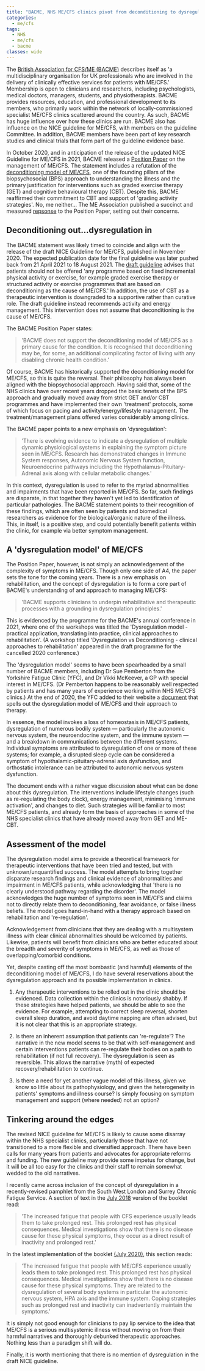 ```yaml
---
title: "BACME, NHS ME/CFS clinics pivot from deconditioning to dysregulation model of ME/CFS in anticipation of updated NICE Guideline"
categories:
  - me/cfs
tags:
  - NHS
  - me/cfs
  - bacme
classes: wide
---
```


The [British Association for CFS/ME (BACME)](https://www.bacme.info/) describes itself as 'a multidisciplinary organisation for UK professionals who are involved in the delivery of clinically effective services for patients with ME/CFS.' Membership is open to clinicians and researchers, including psychologists, medical doctors, managers, students, and physiotherapists. BACME provides resources, education, and professional development to its members, who primarily work within the network of locally-commissioned specialist ME/CFS clinics scattered around the country. As such, BACME has huge influence over how these clinics are run. BACME also has influence on the NICE guideline for ME/CFS, with members on the guideline Committee. In addition, BACME members have been part of key research studies and clinical trials that form part of the guideline evidence base.

In October 2020, and in anticipation of the release of the updated NICE Guideline for ME/CFS in 2021, BACME released a [Position Paper](https://www.bacme.info/sites/bacme.info/files/BACME%20Position%20Paper%20on%20the%20Management%20of%20ME-CFS%20October%202020.pdf) on the management of ME/CFS. The statement includes a refutation of the [deconditioning model of ME/CFS](https://me-pedia.org/wiki/Deconditioning), one of the founding pillars of the biopsychosocial (BPS) approach to understanding the illness and the primary justification for interventions such as graded exercise therapy (GET) and cognitive behavioural therapy (CBT). Despite this, BACME reaffirmed their commitment to CBT and support of 'grading activity strategies'. No, me neither... The ME Association published a succinct and measured [repsonse](https://meassociation.org.uk/2020/10/me-association-response-to-bacme-position-statement-on-the-management-of-me-cfs/) to the Position Paper, setting out their concerns.

## Deconditioning out...dysregulation in
The BACME statement was likely timed to coincide and align with the release of the draft NICE Guideline for ME/CFS, published in November 2020. The expected publication date for the final guideline was later pushed back from 21 April 2021 to 18 August 2021. The [draft guideline](https://www.nice.org.uk/guidance/gid-ng10091/documents/draft-guideline) advises that patients should not be offered 'any programme based on fixed incremental physical activity or exercise, for example graded exercise therapy or structured activity or exercise programmes that are based on deconditioning as the cause of ME/CFS.' In addition, the use of CBT as a therapeutic intervention is downgraded to a supportive rather than curative role. The draft guideline instead recommends activity and energy management. This intervention does not assume that deconditioning is the cause of ME/CFS.

The BACME Position Paper states:
>'BACME does not support the deconditioning model of ME/CFS as a primary cause for the condition. It is recognised that deconditioning may be, for some, an additional complicating factor of living with any disabling chronic health condition.'

Of course, BACME has historically supported the deconditioning model for ME/CFS, so this is quite the reversal. Their philosophy has always been aligned with the biopsychosocial approach. Having said that, some of the NHS clinics have over recent years dropped the basic tenets of the BPS approach and gradually moved away from strict GET and/or CBT programmes and have implemented their own 'treatment' protocols, some of which focus on pacing and activity/energy/lifestyle management. The treatment/management plans offered varies considerably among clinics.

The BACME paper points to a new emphasis on 'dysregulation':
>'There is evolving evidence to indicate a dysregulation of multiple dynamic physiological systems in explaining the symptom picture seen in ME/CFS. Research has demonstrated changes in Immune System responses, Autonomic Nervous System function, Neuroendocrine pathways including the Hypothalamus-Pituitary-Adrenal axis along with cellular metabolic changes.'

In this context, dysregulation is used to refer to the myriad abnormalities and impairments that have been reported in ME/CFS. So far, such findings are disparate, in that together they haven't yet led to identification of particular pathologies. The BACME statement points to their recognition of these findings, which are often seen by patients and biomedical researchers as evidence for the biological/organic nature of the illness. This, in itself, is a positive step, and could potentially benefit patients within the clinic, for example via better symptom management.

## A 'dysregulation model' of ME/CFS
The Position Paper, however, is not simply an acknowledgement of the complexity of symptoms in ME/CFS. Though only one side of A4, the paper sets the tone for the coming years. There is a new emphasis on rehabilitation, and the concept of dysregulation is to form a core part of BACME's understanding of and approach to managing ME/CFS:
>'BACME supports clinicians to underpin rehabilitative and therapeutic processes with a grounding in dysregulation principles.'

This is evidenced by the programme for the BACME's annual conference in 2021, where one of the workshops was titled the 'Dysregulation model - practical application, translating into practice, clinical approaches to rehabilitation'. (A workshop titled 'Dysregulation vs Deconditioning - clinical approaches to rehabilitation' appeared in the draft programme for the cancelled 2020 conference.)

The 'dysregulation model' seems to have been spearheaded by a small number of BACME members, including Dr Sue Pemberton from the Yorkshire Fatigue Clinic (YFC), and Dr Vikki McKeever, a GP with special interest in ME/CFS. (Dr Pemberton happens to be reasonably well respected by patients and has many years of experience working within NHS ME/CFS clinics.) At the end of 2020, the YFC added to their website a [document](/assets/YFC_dysregulation.pdf) that spells out the dysregulation model of ME/CFS and their approach to therapy.

In essence, the model invokes a loss of homeostasis in ME/CFS patients, dysregulation of numerous bodily system — particularly the autonomic nervous system, the neuroendocrine system, and the immune system — and a breakdown in communications between the different systems. Individual symptoms are attributed to dysregulation of one or more of these systems; for example, a disrupted sleep cycle can be considered a symptom of hypothalamic-pituitary-adrenal axis dysfunction, and orthostatic intolerance can be attributed to autonomic nervous system dysfunction.

The document ends with a rather vague discussion about what can be done about this dysregulation. The interventions include lifestyle changes (such as re-regulating the body clock), energy management, minimising 'immune activation', and changes to diet. Such strategies will be familiar to most ME/CFS patients, and already form the basis of approaches in some of the NHS specialist clinics that have already moved away from GET and ME-CBT.

## Assessment of the model
The dysregulation model aims to provide a theoretical framework for therapeutic interventions that have been tried and tested, but with unknown/unquantified success. The model attempts to bring together disparate research findings and clinical evidence of abnormalities and impairment in ME/CFS patients, while acknowledging that 'there is no clearly understood pathway regarding the disorder'. The model acknowledges the huge number of symptoms seen in ME/CFS and claims not to directly relate them to deconditioning, fear avoidance, or false illness beliefs. The model goes hand-in-hand with a therapy approach based on rehabilitation and 're-regulation'.

Acknowledgement from clinicians that they are dealing with a multisystem illness with clear clinical abnormalities should be welcomed by patients. Likewise, patients will benefit from clinicians who are better educated about the breadth and severity of symptoms in ME/CFS, as well as those of overlapping/comorbid conditions.

Yet, despite casting off the most bombastic (and harmful) elements of the deconditioning model of ME/CFS, I do have several reservations about the dysregulation approach and its possible implementation in clinics.

1. Any therapeutic interventions to be rolled out in the clinic should be evidenced. Data collection within the clinics is notoriously shabby. If these strategies have helped patients, we should be able to see the evidence. For example, attempting to correct sleep reversal, shorten overall sleep duration, and avoid daytime napping are often advised, but it is not clear that this is an appropriate strategy.

2. Is there an inherent assumption that patients can 're-regulate'? The narrative in the new model seems to be that with self-management and certain interventions patients can re-regulate their bodies on a path to rehabilitation (if not full recovery). The dysregulation is seen as reversible. This allows the narrative (myth) of expected recovery/rehabilitation to continue.

3. Is there a need for yet another vague model of this illness, given we know so little about its pathophysiology, and given the heterogeneity in patients' symptoms and illness course? Is simply focusing on symptom management and support (where needed) not an option? 

## Tinkering around the edges
The revised NICE guideline for ME/CFS is likely to cause some disarray within the NHS specialist clinics, particularly those that have not transitioned to a more flexible and diversified approach. There have been calls for many years from patients and advocates for appropriate reforms and funding. The new guideline may provide some impetus for change, but it will be all too easy for the clinics and their staff to remain somewhat wedded to the old narratives.

I recently came across inclusion of the concept of dysregulation in a recently-revised pamphlet from the South West London and Surrey Chronic Fatigue Service. A section of text in the [July 2018](NHS_Epsom_StHelier_CFS_Booklet_2018.pdf) version of the booklet read:

>'The increased fatigue that people with CFS experience usually leads them to take prolonged rest. This prolonged rest has physical consequences. Medical investigations show that there is no disease cause for these physical symptoms, they occur as a direct result of inactivity and prolonged rest.'

In the latest implementation of the booklet [(July 2020)](NHS_Epsom_StHelier_CFS_Booklet_2020.pdf), this section reads:

>'The increased fatigue that people with ME/CFS experience usually leads them to take prolonged rest. This prolonged rest has physical consequences. Medical investigations show that there is no disease cause for these physical symptoms. They are related to the dysregulation of several body systems in particular the autonomic nervous system, HPA axis and the immune system. Coping strategies such as prolonged rest and inactivity can inadvertently maintain the symptoms.'

It is simply not good enough for clinicians to pay lip service to the idea that ME/CFS is a serious multisystemic illness without moving on from their harmful narratives and thoroughly debunked therapeutic approaches. Nothing less than a paradigm shift will do.

Finally, it is worth mentioning that there is no mention of dysregulation in the draft NICE guideline.
